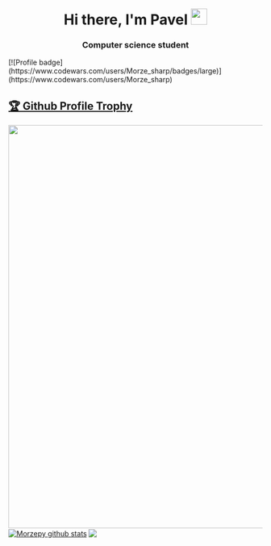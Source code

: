 <h1 align="center">Hi there, I'm Pavel</a> 
<img src="https://github.com/blackcater/blackcater/raw/main/images/Hi.gif" height="32"/></h1>
<h3 align="center">Computer science student </h3>
[![Profile badge](https://www.codewars.com/users/Morze_sharp/badges/large)](https://www.codewars.com/users/Morze_sharp)
<a href="https://github.com/Morzepy/github-profile-trophy"><h2>🏆 Github Profile Trophy</h2></a>
<a href="https://github.com/Morzepy/github-profile-trophy">
  <img width=800 src="https://github-profile-trophy.vercel.app/?username=Morzepy&column=8&theme=gruvbox&no-frame=true"/>
</a>
<a href="https://github.com/Morzepy/github-readme-stats"><img align="center" 
src="https://github-readme-stats.vercel.app/api?username=Morzepy&show_icons=true&include_all_commits=true&theme=buefy&hide_border=true" alt="Morzepy github stats" /></a> <a href="https://github.com/Morzepy/github-readme-stats"><img align="center" src="https://github-readme-stats.vercel.app/api/top-langs/?username=Morzepy&layout=compact&theme=buefy&hide_border=true" /></a> 


